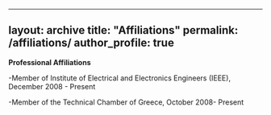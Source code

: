 
---
layout: archive
title: "Affiliations"
permalink: /affiliations/
author_profile: true
---


**Professional Affiliations**

-Member of Institute of Electrical and Electronics Engineers (IEEE), December 2008 - Present

-Member of the Technical Chamber of Greece, October 2008- Present
